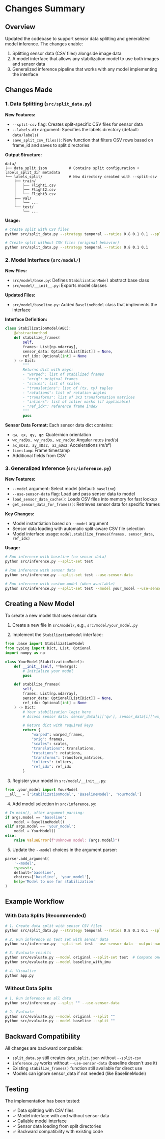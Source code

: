 # Changes Summary

## Overview

Updated the codebase to support sensor data splitting and generalized model inference. The changes enable:
1. Splitting sensor data (CSV files) alongside image data
2. A model interface that allows any stabilization model to use both images and sensor data
3. Generalized inference pipeline that works with any model implementing the interface

## Changes Made

### 1. Data Splitting (`src/split_data.py`)

**New Features:**
- `--split-csv` flag: Creates split-specific CSV files for sensor data
- `--labels-dir` argument: Specifies the labels directory (default: `data/labels`)
- `save_split_csv_files()`: New function that filters CSV rows based on frame_id and saves to split directories

**Output Structure:**
```
data/
├── data_split.json          # Contains split configuration + labels_split_dir metadata
└── labels_split/            # New directory created with --split-csv
    ├── train/
    │   ├── Flight1.csv
    │   ├── Flight2.csv
    │   └── Flight3.csv
    ├── val/
    │   └── ...
    └── test/
        └── ...
```

**Usage:**
```bash
# Create split with CSV files
python src/split_data.py --strategy temporal --ratios 0.8 0.1 0.1 --split-csv

# Create split without CSV files (original behavior)
python src/split_data.py --strategy temporal --ratios 0.8 0.1 0.1
```

### 2. Model Interface (`src/model/`)

**New Files:**
- `src/model/base.py`: Defines `StabilizationModel` abstract base class
- `src/model/__init__.py`: Exports model classes

**Updated Files:**
- `src/model/baseline.py`: Added `BaselineModel` class that implements the interface

**Interface Definition:**
```python
class StabilizationModel(ABC):
    @abstractmethod
    def stabilize_frames(
        self,
        frames: List[np.ndarray],
        sensor_data: Optional[List[Dict]] = None,
        ref_idx: Optional[int] = None
    ) -> Dict:
        """
        Returns dict with keys:
        - "warped": list of stabilized frames
        - "orig": original frames
        - "scales": list of scales
        - "translations": list of (tx, ty) tuples
        - "rotations": list of rotation angles
        - "transforms": list of 3x3 transformation matrices
        - "inliers": list of inlier masks (if applicable)
        - "ref_idx": reference frame index
        """
        pass
```

**Sensor Data Format:**
Each sensor data dict contains:
- `qw, qx, qy, qz`: Quaternion orientation
- `wx_radDs, wy_radDs, wz_radDs`: Angular rates (rad/s)
- `ax_mDs2, ay_mDs2, az_mDs2`: Accelerations (m/s²)
- `timestamp`: Frame timestamp
- Additional fields from CSV

### 3. Generalized Inference (`src/inference.py`)

**New Features:**
- `--model` argument: Select model (default: `baseline`)
- `--use-sensor-data` flag: Load and pass sensor data to model
- `load_sensor_data_cache()`: Loads CSV files into memory for fast lookup
- `get_sensor_data_for_frames()`: Retrieves sensor data for specific frames

**Key Changes:**
- Model instantiation based on `--model` argument
- Sensor data loading with automatic split-aware CSV file selection
- Model interface usage: `model.stabilize_frames(frames, sensor_data, ref_idx)`

**Usage:**
```bash
# Run inference with baseline (no sensor data)
python src/inference.py --split-set test

# Run inference with sensor data
python src/inference.py --split-set test --use-sensor-data

# Run inference with custom model (when available)
python src/inference.py --split-set test --model your_model --use-sensor-data
```

## Creating a New Model

To create a new model that uses sensor data:

1. Create a new file in `src/model/`, e.g., `src/model/your_model.py`

2. Implement the `StabilizationModel` interface:

```python
from .base import StabilizationModel
from typing import Dict, List, Optional
import numpy as np

class YourModel(StabilizationModel):
    def __init__(self, **kwargs):
        # Initialize your model
        pass

    def stabilize_frames(
        self,
        frames: List[np.ndarray],
        sensor_data: Optional[List[Dict]] = None,
        ref_idx: Optional[int] = None
    ) -> Dict:
        # Your stabilization logic here
        # Access sensor data: sensor_data[i]['qw'], sensor_data[i]['wx_radDs'], etc.

        # Return dict with required keys
        return {
            "warped": warped_frames,
            "orig": frames,
            "scales": scales,
            "translations": translations,
            "rotations": rotations,
            "transforms": transform_matrices,
            "inliers": inliers,
            "ref_idx": ref_idx
        }
```

3. Register your model in `src/model/__init__.py`:

```python
from .your_model import YourModel
__all__ = ['StabilizationModel', 'BaselineModel', 'YourModel']
```

4. Add model selection in `src/inference.py`:

```python
# In main(), after argument parsing:
if args.model == 'baseline':
    model = BaselineModel()
elif args.model == 'your_model':
    model = YourModel()
else:
    raise ValueError(f"Unknown model: {args.model}")
```

5. Update the `--model` choices in the argument parser:

```python
parser.add_argument(
    '--model',
    type=str,
    default='baseline',
    choices=['baseline', 'your_model'],
    help='Model to use for stabilization'
)
```

## Example Workflow

### With Data Splits (Recommended)

```bash
# 1. Create data split with sensor CSV files
python src/split_data.py --strategy temporal --ratios 0.8 0.1 0.1 --split-csv

# 2. Run inference on test set with sensor data
python src/inference.py --split-set test --use-sensor-data --output-name baseline_with_imu

# 3. Evaluate results
python src/evaluate.py --model original --split-set test  # Compute once
python src/evaluate.py --model baseline_with_imu

# 4. Visualize
python app.py
```

### Without Data Splits

```bash
# 1. Run inference on all data
python src/inference.py --split "" --use-sensor-data

# 2. Evaluate
python src/evaluate.py --model original --split ""
python src/evaluate.py --model baseline --split ""
```

## Backward Compatibility

All changes are backward compatible:
- `split_data.py` still creates `data_split.json` without `--split-csv`
- `inference.py` works without `--use-sensor-data` (baseline doesn't use it)
- Existing `stabilize_frames()` function still available for direct use
- Models can ignore sensor_data if not needed (like BaselineModel)

## Testing

The implementation has been tested:
- ✓ Data splitting with CSV files
- ✓ Model interface with and without sensor data
- ✓ Callable model interface
- ✓ Sensor data loading from split directories
- ✓ Backward compatibility with existing code
